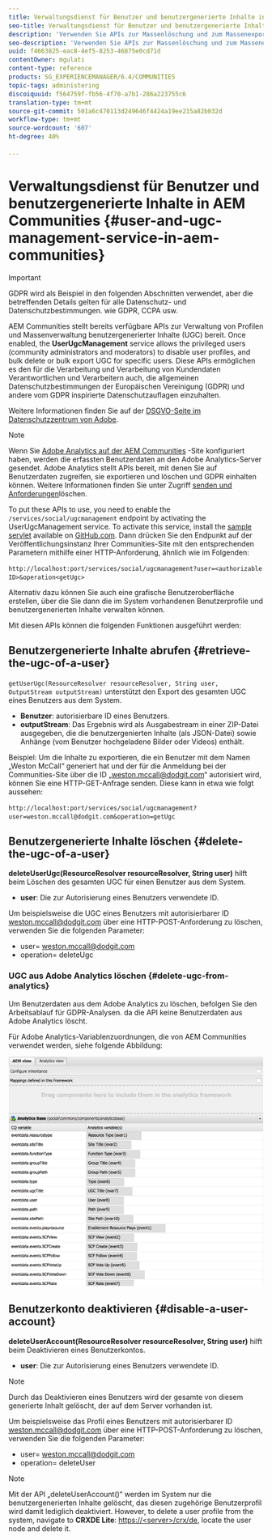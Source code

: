 ```yaml
---
title: Verwaltungsdienst für Benutzer und benutzergenerierte Inhalte in AEM Communities
seo-title: Verwaltungsdienst für Benutzer und benutzergenerierte Inhalte in AEM Communities
description: 'Verwenden Sie APIs zur Massenlöschung und zum Massenexport von benutzergenerierten Inhalten sowie zum Deaktivieren von Benutzerkonten. '
seo-description: 'Verwenden Sie APIs zur Massenlöschung und zum Massenexport von benutzergenerierten Inhalten sowie zum Deaktivieren von Benutzerkonten. '
uuid: f4663825-eac8-4ef5-8253-46875e0cd71d
contentOwner: mgulati
content-type: reference
products: SG_EXPERIENCEMANAGER/6.4/COMMUNITIES
topic-tags: administering
discoiquuid: f564759f-fb56-4f70-a7b1-286a223755c6
translation-type: tm+mt
source-git-commit: 501a6c470113d249646f4424a19ee215a82b032d
workflow-type: tm+mt
source-wordcount: '607'
ht-degree: 40%

---
```



# Verwaltungsdienst für Benutzer und benutzergenerierte Inhalte in AEM Communities {#user-and-ugc-management-service-in-aem-communities}

>[!IMPORTANT]
>
>GDPR wird als Beispiel in den folgenden Abschnitten verwendet, aber die betreffenden Details gelten für alle Datenschutz- und Datenschutzbestimmungen. wie GDPR, CCPA usw.

AEM Communities stellt bereits verfügbare APIs zur Verwaltung von Profilen und Massenverwaltung benutzergenerierter Inhalte (UGC) bereit. Once enabled, the **UserUgcManagement** service allows the privileged users (community administrators and moderators) to disable user profiles, and bulk delete or bulk export UGC for specific users. Diese APIs ermöglichen es den für die Verarbeitung und Verarbeitung von Kundendaten Verantwortlichen und Verarbeitern auch, die allgemeinen Datenschutzbestimmungen der Europäischen Vereinigung (GDPR) und andere vom GDPR inspirierte Datenschutzauflagen einzuhalten.

Weitere Informationen finden Sie auf der [DSGVO-Seite im Datenschutzzentrum von Adobe](https://www.adobe.com/de/privacy/general-data-protection-regulation.html).

>[!NOTE]
>
>Wenn Sie [Adobe Analytics auf der AEM Communities](analytics.md) -Site konfiguriert haben, werden die erfassten Benutzerdaten an den Adobe Analytics-Server gesendet. Adobe Analytics stellt APIs bereit, mit denen Sie auf Benutzerdaten zugreifen, sie exportieren und löschen und GDPR einhalten können. Weitere Informationen finden Sie unter Zugriff [senden und Anforderungen](https://docs.adobe.com/content/help/en/analytics/admin/data-governance/gdpr-submit-access-delete.html)löschen.

To put these APIs to use, you need to enable the `/services/social/ugcmanagement` endpoint by activating the UserUgcManagement service. To activate this service, install the [sample servlet](https://github.com/Adobe-Marketing-Cloud/aem-communities-ugc-migration/tree/master/bundles/communities-ugc-management-servlet) available on [GitHub.com](https://github.com/Adobe-Marketing-Cloud/aem-communities-ugc-migration/tree/master/bundles/communities-ugc-management-servlet). Dann drücken Sie den Endpunkt auf der Veröffentlichungsinstanz Ihrer Communities-Site mit den entsprechenden Parametern mithilfe einer HTTP-Anforderung, ähnlich wie im Folgenden:

`http://localhost:port/services/social/ugcmanagement?user=<authorizable ID>&operation<getUgc>`

Alternativ dazu können Sie auch eine grafische Benutzeroberfläche erstellen, über die Sie dann die im System vorhandenen Benutzerprofile und benutzergenerierten Inhalte verwalten können.

Mit diesen APIs können die folgenden Funktionen ausgeführt werden:

## Benutzergenerierte Inhalte abrufen {#retrieve-the-ugc-of-a-user}

`getUserUgc(ResourceResolver resourceResolver, String user, OutputStream outputStream)` unterstützt den Export des gesamten UGC eines Benutzers aus dem System.

* **Benutzer**: autorisierbare ID eines Benutzers.
* **outputStream**: Das Ergebnis wird als Ausgabestream in einer ZIP-Datei ausgegeben, die die benutzergenierten Inhalte (als JSON-Datei) sowie Anhänge (vom Benutzer hochgeladene Bilder oder Videos) enthält.

Beispiel: Um die Inhalte zu exportieren, die ein Benutzer mit dem Namen „Weston McCall“ generiert hat und der für die Anmeldung bei der Communities-Site über die ID „weston.mccall@dodgit.com“ autorisiert wird, können Sie eine HTTP-GET-Anfrage senden. Diese kann in etwa wie folgt aussehen:

`http://localhost:port/services/social/ugcmanagement?user=weston.mccall@dodgit.com&operation=getUgc`

## Benutzergenerierte Inhalte löschen {#delete-the-ugc-of-a-user}

**deleteUserUgc(ResourceResolver resourceResolver, String user)** hilft beim Löschen des gesamten UGC für einen Benutzer aus dem System.

* **user**: Die zur Autorisierung eines Benutzers verwendete ID.

Um beispielsweise die UGC eines Benutzers mit autorisierbarer ID weston.mccall@dodgit.com über eine HTTP-POST-Anforderung zu löschen, verwenden Sie die folgenden Parameter:

* user= weston.mccall@dodgit.com
* operation= deleteUgc

### UGC aus Adobe Analytics löschen {#delete-ugc-from-analytics}

Um Benutzerdaten aus dem Adobe Analytics zu löschen, befolgen Sie den Arbeitsablauf für GDPR-Analysen. da die API keine Benutzerdaten aus Adobe Analytics löscht.

Für Adobe Analytics-Variablenzuordnungen, die von AEM Communities verwendet werden, siehe folgende Abbildung:

![Variablenzuordnung AEM Communities für Adobe Analytics](assets/Analytics-Communities-Mapping.png)

## Benutzerkonto deaktivieren {#disable-a-user-account}

**deleteUserAccount(ResourceResolver resourceResolver, String user)** hilft beim Deaktivieren eines Benutzerkontos.

* **user**: Die zur Autorisierung eines Benutzers verwendete ID.

>[!NOTE]
>
>Durch das Deaktivieren eines Benutzers wird der gesamte von diesem generierte Inhalt gelöscht, der auf dem Server vorhanden ist.

Um beispielsweise das Profil eines Benutzers mit autorisierbarer ID weston.mccall@dodgit.com über eine HTTP-POST-Anforderung zu löschen, verwenden Sie die folgenden Parameter:

* user= weston.mccall@dodgit.com
* operation= deleteUser

>[!NOTE]
>
>Mit der API „deleteUserAccount()“ werden im System nur die benutzergenerierten Inhalte gelöscht, das diesen zugehörige Benutzerprofil wird damit lediglich deaktiviert. However, to delete a user profile from the system, navigate to **CRXDE Lite**: [https://&lt;server>/crx/de](http://localhost:4502/crx/de), locate the user node and delete it.

